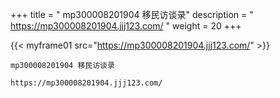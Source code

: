 +++
title = " mp300008201904 移民访谈录"
description = " https://mp300008201904.jjj123.com/ "
weight = 20
+++


{{< myframe01 src="https://mp300008201904.jjj123.com/" >}}

    mp300008201904 移民访谈录

    https://mp300008201904.jjj123.com/ 
